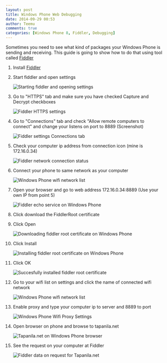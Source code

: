 ```yaml
---
layout: post
title: Windows Phone Web Debugging
date: 2014-09-29 00:53
author: Teemu
comments: true
categories: [Windows Phone 8, Fiddler, Debugging]
---
```

Sometimes you need to see what kind of packages your Windows Phone is sending and receiving. This guide is going to show how to do that using tool called [Fiddler](http://www.telerik.com/fiddler)

1. Install [Fiddler](http://www.telerik.com/download/fiddler)
2. Start fiddler and open settings

   ![Starting fiddler and opening settings](https://res.cloudinary.com/tapanila-net/image/upload/c_scale,q_100,w_610/v1412000536/Fiddler_options_xhoh5z.png)
3. Go to "HTTPS" tab and make sure you have checked Capture and Decrypt checkboxes

   ![Fiddler HTTPS settings](https://res.cloudinary.com/tapanila-net/image/upload/c_scale,q_100,w_610/v1412000536/Fiddler_HTTPS_options_yam7mt.png)
4. Go to "Connections" tab and check "Allow remote computers to connect" and change your listens on port to 8889 (Screenshot)

   ![Fiddler settings Connections tab](https://res.cloudinary.com/tapanila-net/image/upload/c_scale,q_100,w_610/v1412000536/Fiddler_Connections_options_uzhddx.png)
5. Check your computer ip address from connection icon (mine is 172.16.0.34)

   ![Fiddler network connection status](https://res.cloudinary.com/tapanila-net/image/upload/c_scale,q_100,w_610/v1412000536/Fiddler_IP_address_hetw9g.png)
5. Connect your phone to same network as your computer

   ![Windows Phone wifi network list](https://res.cloudinary.com/tapanila-net/image/upload/c_scale,q_100,w_610/v1412025817/Windows_Phone_Wifi_Networks_nmauvr.png)
7. Open your browser and go to web address 172.16.0.34:8889 (Use your own IP from point 5)

   ![Fiddler echo service on Windows Phone](https://res.cloudinary.com/tapanila-net/image/upload/c_scale,q_100,w_610/v1412025815/Fiddler_Echo_Page_eyvvwz.png)
8. Click download the FiddlerRoot certificate
9. Click Open

   ![Downloading fiddler root certificate on Windows Phone](https://res.cloudinary.com/tapanila-net/image/upload/c_scale,q_100,w_610/v1412025815/Downloading_fiddler_root_certificate_adqskz.png)

10. Click Install

    ![Installing fiddler root certificate on Windows Phone](https://res.cloudinary.com/tapanila-net/image/upload/c_scale,q_100,w_610/v1412025815/Installing_fiddler_root_certificate_m7rb0t.png)
11. Click OK

    ![Succesfully installed fiddler root certificate](https://res.cloudinary.com/tapanila-net/image/upload/c_scale,q_100,w_610/v1412025815/Fiddler_root_certificate_installed_successfully_wjemln.png)
12. Go to your wifi list on settings and click the name of connected wifi network

    ![Windows Phone wifi network list](https://res.cloudinary.com/tapanila-net/image/upload/c_scale,q_100,w_610/v1412025817/Windows_Phone_Wifi_Networks_nmauvr.png)
13. Enable proxy and type your computer ip to server and 8889 to port

    ![Windows Phone Wifi Proxy Settings](https://res.cloudinary.com/tapanila-net/image/upload/c_scale,q_100,w_610/v1412025818/Windows_Phone_Wifi_proxy_settings_nrx6nd.png)
14. Open browser on phone and browse to tapanila.net

    ![Tapanila.net on Windows Phone browser](https://res.cloudinary.com/tapanila-net/image/upload/c_scale,q_100,w_610/v1412025817/Tapanila_net_on_Windows_Phone_vw0cfq.png)
15. See the request on your computer at Fiddler

    ![Fiddler data on request for Tapanila.net](https://res.cloudinary.com/tapanila-net/image/upload/c_scale,q_100,w_610/v1412000537/Fiddler_data_from_Tapanila_net_howqlm.png)
